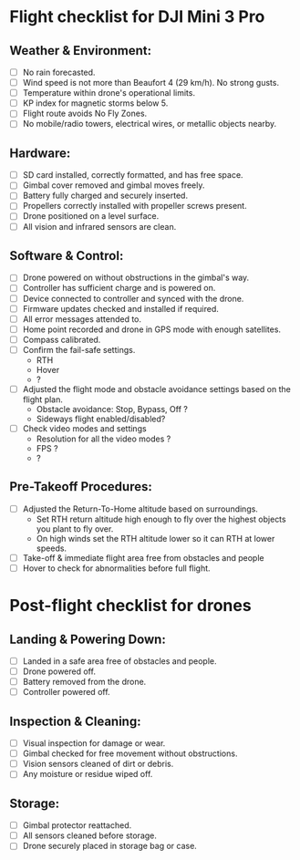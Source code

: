 # Flight checklist for DJI Mini 3 Pro

## Weather & Environment:
 - [ ] No rain forecasted.
 - [ ] Wind speed is not more than Beaufort 4 (29 km/h). No strong gusts.
 - [ ] Temperature within drone's operational limits.
 - [ ] KP index for magnetic storms below 5.
 - [ ] Flight route avoids No Fly Zones.
 - [ ] No mobile/radio towers, electrical wires, or metallic objects nearby.

## Hardware:
 - [ ] SD card installed, correctly formatted, and has free space.
 - [ ] Gimbal cover removed and gimbal moves freely.
 - [ ] Battery fully charged and securely inserted.
 - [ ] Propellers correctly installed with propeller screws present.
 - [ ] Drone positioned on a level surface.
 - [ ] All vision and infrared sensors are clean.

## Software & Control:
 - [ ] Drone powered on without obstructions in the gimbal's way.
 - [ ] Controller has sufficient charge and is powered on.
 - [ ] Device connected to controller and synced with the drone.
 - [ ] Firmware updates checked and installed if required.
 - [ ] All error messages attended to.
 - [ ] Home point recorded and drone in GPS mode with enough satellites.
 - [ ] Compass calibrated.
 - [ ] Confirm the fail-safe settings.
   - RTH
   - Hover
   - ?
 - [ ] Adjusted the flight mode and obstacle avoidance settings based on the flight plan.
   - Obstacle avoidance: Stop, Bypass, Off ?
   - Sideways flight enabled/disabled?
 - [ ] Check video modes and settings
    - Resolution for all the video modes ?
    - FPS ?
    - ?

## Pre-Takeoff Procedures:
 - [ ] Adjusted the Return-To-Home altitude based on surroundings.
   - Set RTH return altitude high enough to fly over the highest objects you plant to fly over.
   - On high winds set the RTH altitude lower so it can RTH at lower speeds.
 - [ ] Take-off & immediate flight area free from obstacles and people
 - [ ] Hover to check for abnormalities before full flight.

# Post-flight checklist for drones

## Landing & Powering Down:
 - [ ] Landed in a safe area free of obstacles and people.
 - [ ] Drone powered off.
 - [ ] Battery removed from the drone.
 - [ ] Controller powered off.

## Inspection & Cleaning:
 - [ ] Visual inspection for damage or wear.
 - [ ] Gimbal checked for free movement without obstructions.
 - [ ] Vision sensors cleaned of dirt or debris.
 - [ ] Any moisture or residue wiped off.

## Storage:
 - [ ] Gimbal protector reattached.
 - [ ] All sensors cleaned before storage.
 - [ ] Drone securely placed in storage bag or case.
